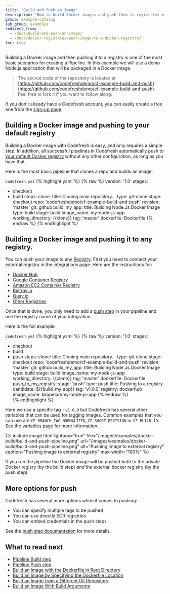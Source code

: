 ```yaml
---
title: "Build and Push an Image"
description: "How to build Docker images and push them to registries with Codefresh"
group: example-catalog
sub_group: examples
redirect_from:
  - /docs/build-and-push-an-image/
  - /docs/docker-registries/push-image-to-a-docker-registry/ 
toc: true
---
```


Building a Docker image and then pushing it to a registry is one of the most basic scenarios for creating a Pipeline.
In this example we will use a demo Node.js application that will be packaged in a Docker image.

>The source code of the repository is located at [https://github.com/codefreshdemo/cf-example-build-and-push](https://github.com/codefreshdemo/cf-example-build-and-push). Feel free to fork it if you want to follow along.

If you don't already have a Codefresh account, you can easily create a free one from the [sign-up page]({{site.baseurl}}/docs/getting-started/create-a-codefresh-account/).


## Building a Docker image and pushing to your default registry

Building a Docker image with Codefresh is easy, and only requires a simple step. In addition, all successful pipelines in Codefresh automatically push to [your default Docker registry](https://codefresh.io/docs/docs/docker-registries/external-docker-registries/#the-default-registry) without any other configuration, as long as you have that.

Here is the most basic pipeline that clones a repo and builds an image:

`codefresh.yml`
{% highlight yaml %}
{% raw %}
version: '1.0'
stages:
- checkout
- build
steps:
  clone:
    title: Cloning main repository...
    type: git-clone
    stage: checkout
    repo: 'codefreshdemo/cf-example-build-and-push'
    revision: 'master'
    git: github
  build_my_app:
    title: Building Node.Js Docker Image
    type: build
    stage: build
    image_name: my-node-js-app
    working_directory: {{clone}}
    tag: 'master'
    dockerfile: Dockerfile
{% endraw %}
{% endhighlight %}

## Building a Docker image and pushing it to any registry.

You can push your image to any [Registry]({{site.baseurl}}/docs/docker-registries/external-docker-registries/). First you need to connect your external registry in the integrations page. Here are the instructions for:

  * [Docker Hub]({{site.baseurl}}/docs/docker-registries/external-docker-registries/docker-hub/)
  * [Google Container Registry]({{site.baseurl}}/docs/docker-registries/external-docker-registries/google-container-registry/)
  * [Amazon EC2 Container Registry]({{site.baseurl}}/docs/docker-registries/external-docker-registries/amazon-ec2-container-registry/)
  * [Bintray.io]({{site.baseurl}}/docs/docker-registries/external-docker-registries/bintray-io/)
  * [Quay.io]({{site.baseurl}}/docs/docker-registries/external-docker-registries/quay-io/)
  * [Other Registries]({{site.baseurl}}/docs/docker-registries/external-docker-registries/other-registries/)

Once that is done, you only need to add a [push step]({{site.baseurl}}/docs/codefresh-yaml/steps/push/) in your pipeline and use the registry name of your integration.

Here is the full example:

`codefresh.yml`
{% highlight yaml %}
{% raw %}
version: '1.0'
stages:
- checkout
- build
- push
steps:
  clone:
    title: Cloning main repository...
    type: git-clone
    stage: checkout
    repo: 'codefreshdemo/cf-example-build-and-push'
    revision: 'master'
    git: github
  build_my_app:
    title: Building Node.Js Docker Image
    type: build
    stage: build
    image_name: my-node-js-app
    working_directory: {{clone}}
    tag: 'master'
    dockerfile: Dockerfile
  push_to_my_registry:
    stage: 'push'
    type: push
    title: Pushing to a registry
    candidate: ${{build_my_app}}
    tag: 'v1.0.0'
    registry: dockerhub
    image_name: kkapelon/my-node-js-app
{% endraw %}    
{% endhighlight %}

Here we use a specific tag - `v1.0.0` but 
Codefresh has several other variables that can be used for tagging images. Common examples that you can use are `CF_BRANCH_TAG_NORMALIZED`, `CF_SHORT_REVISION` or `CF_BUILD_ID`. See the [variables page]({{site.baseurl}}/docs/codefresh-yaml/variables/) for more information.

{% include image.html
  lightbox="true"
  file="/images/examples/docker-build/build-and-push-pipeline.png"
  url="/images/examples/docker-build/build-and-push-pipeline.png"
  alt="Pushing image to external registry"
  caption="Pushing image to external registry"
  max-width="100%"
    %}


If you run the pipeline the Docker image will be pushed *both* to the private Docker regisry (by the build step) *and* the external docker registry (by the push step)


## More options for push

Codefresh has several more options when it comes to pushing:
 
* You can specify multiple tags to be pushed
* You can use directly ECR registries
* You can embed credentials in the push steps

See the [push step documentation]({{site.baseurl}}/docs/codefresh-yaml/steps/push/) for more details.

## What to read next

- [Pipeline Build step]({{site.baseurl}}/docs/codefresh-yaml/steps/build/)
- [Pipeline Push step]({{site.baseurl}}/docs/codefresh-yaml/steps/push/)
- [Build an Image with the Dockerfile in Root Directory]({{site.baseurl}}/docs/yaml-examples/examples/build-an-image-dockerfile-in-root-directory/)
- [Build an Image by Specifying the Dockerfile Location]({{site.baseurl}}/docs/yaml-examples/examples/build-an-image-specify-dockerfile-location)
- [Build an Image from a Different Git Repository]({{site.baseurl}}/docs/yaml-examples/examples/build-an-image-from-a-different-git-repository)
- [Build an Image With Build Arguments]({{site.baseurl}}/docs/yaml-examples/examples/build-an-image-with-build-arguments)
